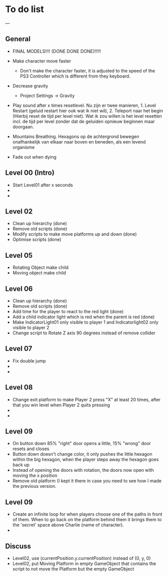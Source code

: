 # To do list

—

## General
- FINAL MODELS!!!! (DONE DONE DONE)!!!!!

- Make character move faster
	- Don't make the character faster, it is adjusted to the speed of the PS3 Controller which is different from they keyboard.
- Decrease gravity
	- Project Settings -> Gravity

- Play sound after x times resetlevel. Nu zijn er twee manieren, 1. Level Restart (geluid restart hier ook wat ik niet wil), 2. Teleport naar het begin (Hierbij reset de tijd per level niet). Wat ik zou willen is het level resetten incl. de tijd per level zonder dat de geluiden opnieuw beginnen maar doorgaan.
- Mountains Breathing. Hexagons op de achtergrond bewegen onafhankelijk van elkaar naar boven en beneden, als een levend organisme
- Fade out when dying

## Level 00 (Intro)
- Start Level01 after x seconds
-
-

## Level 02
- Clean up hierarchy (done)
- Remove old scripts (done)
- Modify scripts to make move platforms up and down (done)
- Optimise scripts (done)

## Level 05
- Rotating Object make child
- Moving object make child

## Level 06
- Clean up hierarchy (done)
- Remove old scripts (done)
- Add time for the player to react to the red light (done)
- Add a child indicator light which is red when the parent is red (done)
- Make IndicatorLight01 only visible to player 1 and Indicatorlight02 only visible to player 2
- Change script to Rotate Z axis 90 degrees instead of remove collider

## Level 07
- Fix double jump
-
-

## Level 08
- Change exit platform to make Player 2 press "X" at least 20 times, after that you win level when Player 2 quits pressing
-
-

## Level 09
- On button down 85% "right" door opens a little, 15% "wrong" door resets and closes
- Button down doesn't change color, it only pushes the little hexagon within the big hexagon, when the player steps away the hexagon goes back up
- Instead of opening the doors with rotation, the doors now open with moving the x position
- Remove old platform (I kept it there in case you need to see how I made the previous version.

## Level 09
- Create an infinite loop for when players choose one of the paths in front of them. When to go back on the platform behind them it brings them to the 'secret' space above Charlie (name of character).
-


## Discuss
- Level02, use (currentPosition.y.currentPosition) instead of (0, y, 0)
- Level02, put Moving Platform in empty GameObject that contains the script to not move the Platform but the empty GameObject